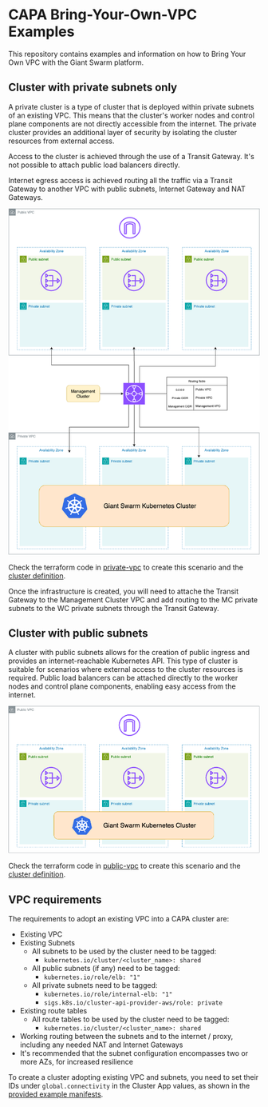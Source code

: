 # CAPA Bring-Your-Own-VPC Examples

This repository contains examples and information on how to Bring Your Own VPC with the Giant Swarm platform.

## Cluster with private subnets only
A private cluster is a type of cluster that is deployed within private subnets of an existing VPC. This means that the cluster's worker nodes and control plane components are not directly accessible from the internet. The private cluster provides an additional layer of security by isolating the cluster resources from external access.

Access to the cluster is achieved through the use of a Transit Gateway. It's not possible to attach public load balancers directly.

Internet egress access is achieved routing all the traffic via a Transit Gateway to another VPC with public subnets, Internet Gateway and NAT Gateways.

![Private Cluster](./media/BYOInfraPrivate.png)

Check the terraform code in [private-vpc](vpc-examples/private-vpc/) to create this scenario and the [cluster definition](vpc-examples/private-vpc/example-cluster.yaml).

Once the infrastructure is created, you will need to attache the Transit Gateway to the Management Cluster VPC and add routing to the MC private subnets to the WC private subnets through the Transit Gateway.

## Cluster with public subnets
A cluster with public subnets allows for the creation of public ingress and provides an internet-reachable Kubernetes API. This type of cluster is suitable for scenarios where external access to the cluster resources is required. Public load balancers can be attached directly to the worker nodes and control plane components, enabling easy access from the internet.

![Public Cluster](./media/BYOInfraPublic.png)

Check the terraform code in [public-vpc](vpc-examples/public-vpc/) to create this scenario and the [cluster definition](vpc-examples/public-vpc/example-cluster.yaml).

## VPC requirements

The requirements to adopt an existing VPC into a CAPA cluster are:

- Existing VPC
- Existing Subnets
  - All subnets to be used by the cluster need to be tagged:
    - `kubernetes.io/cluster/<cluster_name>: shared`
  - All public subnets (if any) need to be tagged:
    - `kubernetes.io/role/elb: "1"`
  - All private subnets need to be tagged:
    - `kubernetes.io/role/internal-elb: "1"`
    - `sigs.k8s.io/cluster-api-provider-aws/role: private`
- Existing route tables
  - All route tables to be used by the cluster need to be tagged:
    - `kubernetes.io/cluster/<cluster_name>: shared`
- Working routing between the subnets and to the internet / proxy, including any needed NAT and Internet Gateways
- It's recommended that the subnet configuration encompasses two or more AZs, for increased resilience

To create a cluster adopting existing VPC and subnets, you need to set their IDs under `global.connectivity` in the Cluster App values, as shown in the [provided example manifests](./example-cluster.yaml).
